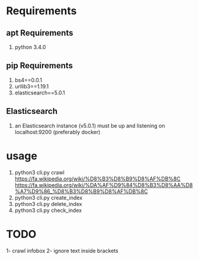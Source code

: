 # Requirements

## apt Requirements

1. python 3.4.0

## pip Requirements

1. bs4==0.0.1
2. urllib3==1.19.1
3. elasticsearch==5.0.1

## Elasticsearch

1. an Elasticsearch instance (v5.0.1) must be up and listening on localhost:9200 (preferably docker)

# usage

1. python3 cli.py crawl https://fa.wikipedia.org/wiki/%D8%B3%D8%B9%D8%AF%DB%8C https://fa.wikipedia.org/wiki/%DA%AF%D9%84%D8%B3%D8%AA%D8%A7%D9%86_%D8%B3%D8%B9%D8%AF%DB%8C
2. python3 cli.py create_index
3. python3 cli.py delete_index
4. python3 cli.py check_index

# TODO

1- crawl infobox
2- ignore text inside brackets
